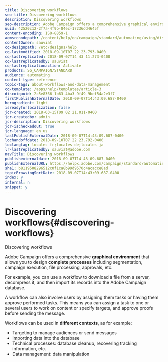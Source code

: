 ```yaml
---
title: Discovering workflows
seo-title: Discovering workflows
description: Discovering workflows
seo-description: Adobe Campaign offers a comprehensive graphical environment that allows you to design complete processes including segmentation, campaign execution, file processing, approvals, and so on.
uuid: 42520c12-2f7a-4f9b-84ec-17236dd4645f
content-encoding: ISO-8859-1
aemsrcnodepath: /content/help/en/campaign/standard/automating/using/discovering-workflows
contentOwner: sauviat
cq-designpath: /etc/designs/help
cq-lastmodified: 2018-09-10T07 22 23.793-0400
cq-lastreplicated: 2018-09-07T14 43 11.273-0400
cq-lastreplicatedby: sauviat
cq-lastreplicationaction: Activate
products: SG_CAMPAIGN/STANDARD
audience: automating
content-type: reference
topic-tags: about-workflows-and-data-management
cq-template: /apps/help/templates/article-3
discoiquuid: 2c5e8366-1b63-4ba3-9f49-9bef54a2e3f7
firstPublishExternalDate: 2018-09-07T14:43:09.687-0400
herogradient: light
isreadyforlocalization: false
jcr-created: 2018-03-15T09 02 21.011-0400
jcr-createdby: admin
jcr-description: Discovering workflows
jcr-ischeckedout: true
jcr-language: en_us
lastPublishExternalDate: 2018-09-07T14:43:09.687-0400
lochandoffdate: 2018-09-10T07 22 23.792-0400
loclangtag: locales fr;locales de;locales ja
lr-lastreplicatedby: sauviat@adobe.com
navTitle: Discovering workflows
publishexternaldate: 2018-09-07T14 43 09.687-0400
publishExternalURL: https://helpx.adobe.com/campaign/standard/automating/using/discovering-workflows.html
sha1: b8119508296512c0f1ca8b99d9570c4acacce8ad
topicBrowsingSortDate: 2018-09-07T14:43:09.687-0400
index: y
internal: n
snippet: y
---
```


# Discovering workflows{#discovering-workflows}

Discovering workflows

Adobe Campaign offers a comprehensive **graphical environment** that allows you to design **complete processes** including segmentation, campaign execution, file processing, approvals, etc.

For example, you can use a workflow to download a file from a server, decompress it, and then import its records into the Adobe Campaign database.

A workflow can also involve users by assigning them tasks or having them approve performed tasks. This means you can assign a task to one or several users to work on content or specify targets, and approve proofs before sending the message.

Workflows can be used in **different contexts**, as for example:

* Targeting to manage audiences or send messages
* Importing data into the database
* Technical processes: database cleanup, recovering tracking information, etc.
* Data management: data manipulation

